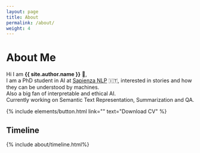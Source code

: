 ```yaml
---
layout: page
title: About
permalink: /about/
weight: 4
---
```


# **About Me**

Hi I am **{{ site.author.name }}** :wave:,<br>
I am a PhD student in AI at [Sapienza NLP](https://nlp.uniroma1.it/) :it:, interested in stories and how they can be understood by machines.<br> 
Also a big fan of interpretable and ethical AI.<br>
Currently working on Semantic Text Representation, Summarization and QA.

<!--
<div class="row">
{% include about/skills.html title="Obsession levels" source=site.data.time-spent %}
{% include about/skills.html title="<br>" source=site.data.time-spent-2 %}
</div>
-->
    
<p class="text-center">
{% include elements/button.html link="" text="Download CV" %}
</p>

## **Timeline**

<div class="row">
{% include about/timeline.html%}
</div>